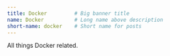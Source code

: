 ```yaml
---
title: Docker         # Big banner title
name: Docker          # Long name above description
short-name: docker    # Short name for posts
---
```


All things Docker related.